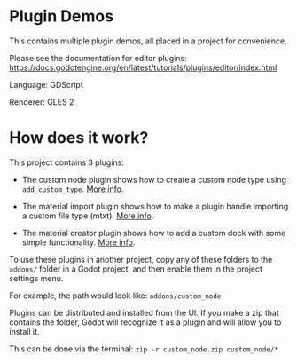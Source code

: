 # Plugin Demos

This contains multiple plugin demos, all placed in a project for convenience.

Please see the documentation for editor plugins:
https://docs.godotengine.org/en/latest/tutorials/plugins/editor/index.html

Language: GDScript

Renderer: GLES 2

# How does it work?

This project contains 3 plugins:

* The custom node plugin shows how to create a custom node type
  using `add_custom_type`. [More info](addons/custom_node).

* The material import plugin shows how to make a plugin handle importing
  a custom file type (mtxt). [More info](addons/material_import_plugin).

* The material creator plugin shows how to add a custom dock with some
  simple functionality. [More info](addons/material_creator).

To use these plugins in another project, copy any of these
folders to the `addons/` folder in a Godot project, and then
enable them in the project settings menu.

For example, the path would look like: `addons/custom_node`

Plugins can be distributed and installed from the UI.
If you make a zip that contains the folder, Godot will recognize
it as a plugin and will allow you to install it.

This can be done via the terminal: `zip -r custom_node.zip custom_node/*`
